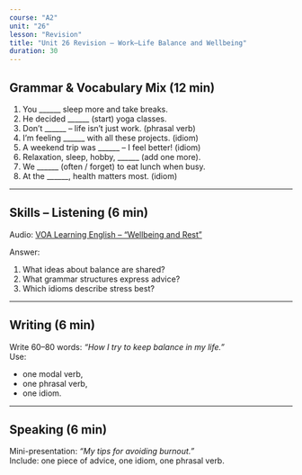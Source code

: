 ```yaml
---
course: "A2"
unit: "26"
lesson: "Revision"
title: "Unit 26 Revision – Work–Life Balance and Wellbeing"
duration: 30
---
```


## Grammar & Vocabulary Mix (12 min)
1. You ______ sleep more and take breaks.  
2. He decided ______ (start) yoga classes.  
3. Don’t ______ – life isn’t just work. (phrasal verb)  
4. I’m feeling ______ with all these projects. (idiom)  
5. A weekend trip was ______ – I feel better! (idiom)  
6. Relaxation, sleep, hobby, ______ (add one more).  
7. We ______ (often / forget) to eat lunch when busy.  
8. At the ______, health matters most. (idiom)  

-------
## Skills – Listening (6 min)
Audio: [VOA Learning English – “Wellbeing and Rest”](https://learningenglish.voanews.com/)  

Answer:  
1. What ideas about balance are shared?  
2. What grammar structures express advice?  
3. Which idioms describe stress best?  

-------
## Writing (6 min)
Write 60–80 words: *“How I try to keep balance in my life.”*  
Use:  
- one modal verb,  
- one phrasal verb,  
- one idiom.  

-------
## Speaking (6 min)
Mini-presentation: *“My tips for avoiding burnout.”*  
Include: one piece of advice, one idiom, one phrasal verb.
